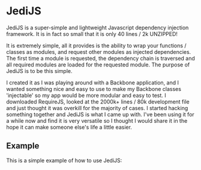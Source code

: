JediJS
======

JediJS is a super-simple and lightweight Javascript dependency injection framework. It is in fact so small
that it is only 40 lines / 2k UNZIPPED!

It is extremely simple, all it provides is the ability to wrap your functions / classes as modules, and request other
modules as injected dependencies. The first time a module is requested, the dependency chain is traversed and all required
modules are loaded for the requested module. The purpose of JediJS is to be this simple.

I created it as I was playing around with a Backbone application, and I wanted something nice and easy
to use to make my Backbone classes 'injectable' so my app would be more modular and easy to test. I downloaded
RequireJS, looked at the 2000k+ lines / 80k development file and just thought it was overkill for the majority of cases.
I started hacking something together and JediJS is what I came up with. I've been using it for a while now and find it
is very versatile so I thought I would share it in the hope it can make someone else's life a little easier.

Example
-------

This is a simple example of how to use JediJS:

